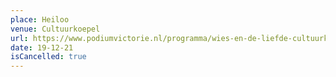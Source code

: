 ```yaml
---
place: Heiloo
venue: Cultuurkoepel
url: https://www.podiumvictorie.nl/programma/wies-en-de-liefde-cultuurkoepel-heiloo-19/12/21
date: 19-12-21
isCancelled: true
---
```

